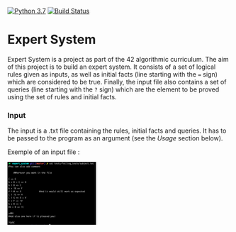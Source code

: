 [![Python 3.7](https://img.shields.io/badge/python-3.7-blue.svg)](https://www.python.org/downloads/release/python-360/)
[![Build Status](https://travis-ci.org/gvannest/expert_system.svg?branch=master)](https://travis-ci.org/gvannest/expert_system)


# Expert System

Expert System is a project as part of the 42 algorithmic curriculum.
The aim of this project is to build an expert system. It consists of a set of logical rules given as inputs,
as well as initial facts (line starting with the `=` sign) which are considered to be true.
Finally, the input file also contains a set of queries (line starting with the `?` sign) which are the element to be proved using the set of rules and initial facts.

### Input

The input is a .txt file containing the rules, initial facts and queries.
It has to be passed to the program as an argument (see the *Usage* section below).

Exemple of an input file :

<img src="tests/test.png" alt="input file exemple" width="200"/>
